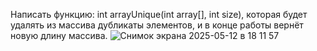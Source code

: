 Написать функцию: int arrayUnique(int array[], int size), которая будет удалять из массива дубликаты элементов, и в конце работы вернёт новую длину массива.
![Снимок экрана 2025-05-12 в 18 11 57](https://github.com/user-attachments/assets/d5a8fe0a-5ad8-4aed-9cbf-4decb3444b7d)
